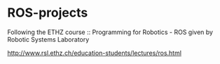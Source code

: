 # ROS-projects

Following the ETHZ course :: Programming for Robotics - ROS given by Robotic Systems Laboratory 

http://www.rsl.ethz.ch/education-students/lectures/ros.html

